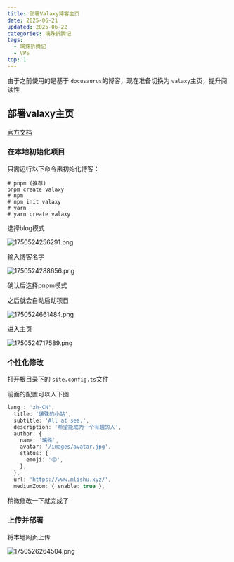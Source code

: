 ```yaml
---
title: 部署Valaxy博客主页
date: 2025-06-21
updated: 2025-06-22
categories: 璃殊折腾记
tags:
  - 璃殊折腾记
  - VPS
top: 1
---
```

由于之前使用的是基于 `docusaurus`的博客，现在准备切换为 `valaxy`主页，提升阅读性

## 部署valaxy主页

[官方文档](https://github.com/YunYouJun/valaxy/blob/main/README.zh-CN.md)

### 在本地初始化项目

只需运行以下命令来初始化博客：

```shell
# pnpm (推荐)
pnpm create valaxy
# npm
# npm init valaxy
# yarn
# yarn create valaxy
```

选择blog模式

<img src="http://img.mlishu.xyz/i/2025/06/23/68582d268d8cc.png" alt="1750524256291.png" title="1750524256291.png" />

输入博客名字

<img src="http://img.mlishu.xyz/i/2025/06/23/68582d38c1964.png" alt="1750524288656.png" title="1750524288656.png" />

确认后选择pnpm模式

之后就会自动启动项目

<img src="http://img.mlishu.xyz/i/2025/06/23/68582d2711987.png" alt="1750524661484.png" title="1750524661484.png" />

进入主页

<img src="https://img.mlishu.xyz/i/2025/06/23/68582f640045f.png" alt="1750524717589.png" title="1750524717589.png" />

### 个性化修改

打开根目录下的 `site.config.ts`文件

前面的配置可以入下图

```ts
lang : 'zh-CN',
  title: '璃殊的小站',
  subtitle: 'All at sea.',
  description: '希望能成为一个有趣的人',
  author: {
    name: '璃殊',
    avatar: '/images/avatar.jpg',
    status: {
      emoji: '😣',
    },
  },
  url: 'https://www.mlishu.xyz/',
  mediumZoom: { enable: true },
```

稍微修改一下就完成了

### 上传并部署

将本地网页上传

<img src="http://img.mlishu.xyz/i/2025/06/23/68582d27b4a31.png" alt="1750526264504.png" title="1750526264504.png" />
